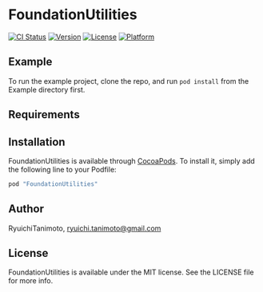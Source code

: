 # FoundationUtilities

[![CI Status](http://img.shields.io/travis/RyuichiTanimoto/FoundationUtilities.svg?style=flat)](https://travis-ci.org/RyuichiTanimoto/FoundationUtilities)
[![Version](https://img.shields.io/cocoapods/v/FoundationUtilities.svg?style=flat)](http://cocoapods.org/pods/FoundationUtilities)
[![License](https://img.shields.io/cocoapods/l/FoundationUtilities.svg?style=flat)](http://cocoapods.org/pods/FoundationUtilities)
[![Platform](https://img.shields.io/cocoapods/p/FoundationUtilities.svg?style=flat)](http://cocoapods.org/pods/FoundationUtilities)

## Example

To run the example project, clone the repo, and run `pod install` from the Example directory first.

## Requirements

## Installation

FoundationUtilities is available through [CocoaPods](http://cocoapods.org). To install
it, simply add the following line to your Podfile:

```ruby
pod "FoundationUtilities"
```

## Author

RyuichiTanimoto, ryuichi.tanimoto@gmail.com

## License

FoundationUtilities is available under the MIT license. See the LICENSE file for more info.
